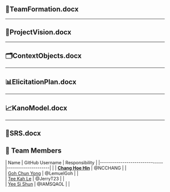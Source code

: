## 👥TeamFormation.docx

---
## 🌟ProjectVision.docx

---
## 🗂️ContextObjects.docx

---
## 📊ElicitationPlan.docx

---
## 📈KanoModel.docx

---
## 📑SRS.docx


## 👥 Team Members
|             Name              |   GitHub Username   | Responsibility | 
|-------------------------------|---------------------|                |
| <ins>**Chang Hoe Hin**</ins>  | @NCCHANG            |                |  
| <ins>Goh Chun Yong</ins>      | @LemuelGoh          |                |  
| <ins>Tee Kah Le</ins>         | @JerryT23           |                |  
| <ins>Yee Si Shun</ins>        | @IAMSQAOL           |                |
